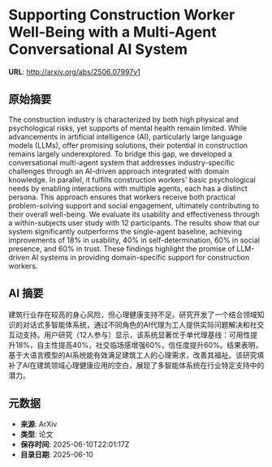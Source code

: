 # Supporting Construction Worker Well-Being with a Multi-Agent Conversational AI System

**URL**: http://arxiv.org/abs/2506.07997v1

## 原始摘要

The construction industry is characterized by both high physical and
psychological risks, yet supports of mental health remain limited. While
advancements in artificial intelligence (AI), particularly large language
models (LLMs), offer promising solutions, their potential in construction
remains largely underexplored. To bridge this gap, we developed a
conversational multi-agent system that addresses industry-specific challenges
through an AI-driven approach integrated with domain knowledge. In parallel, it
fulfills construction workers' basic psychological needs by enabling
interactions with multiple agents, each has a distinct persona. This approach
ensures that workers receive both practical problem-solving support and social
engagement, ultimately contributing to their overall well-being. We evaluate
its usability and effectiveness through a within-subjects user study with 12
participants. The results show that our system significantly outperforms the
single-agent baseline, achieving improvements of 18% in usability, 40% in
self-determination, 60% in social presence, and 60% in trust. These findings
highlight the promise of LLM-driven AI systems in providing domain-specific
support for construction workers.


## AI 摘要

建筑行业存在较高的身心风险，但心理健康支持不足。研究开发了一个结合领域知识的对话式多智能体系统，通过不同角色的AI代理为工人提供实际问题解决和社交互动支持。用户研究（12人参与）显示，该系统显著优于单代理基线：可用性提升18%，自主性提高40%，社交临场感增强60%，信任度提升60%。结果表明，基于大语言模型的AI系统能有效满足建筑工人的心理需求，改善其福祉。该研究填补了AI在建筑领域心理健康应用的空白，展现了多智能体系统在行业特定支持中的潜力。

## 元数据

- **来源**: ArXiv
- **类型**: 论文
- **保存时间**: 2025-06-10T22:01:17Z
- **目录日期**: 2025-06-10
